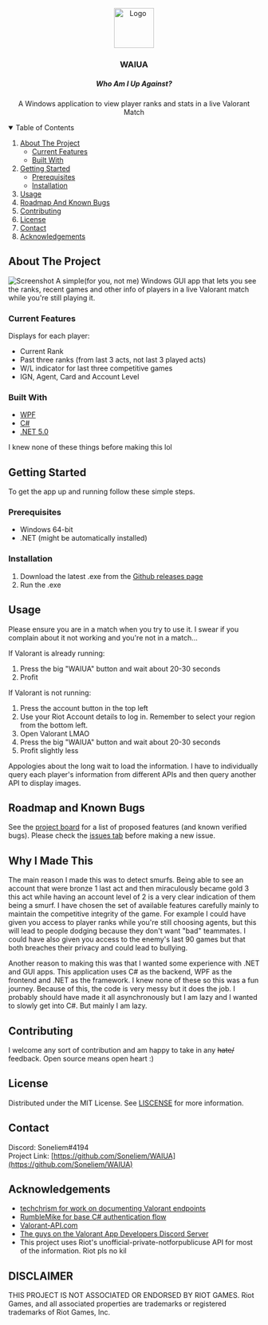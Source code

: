 <p align="center">
<a href="https://github.com/Soneliem/WAIUA">
    <img src="WAIUA/Assets/logo.ico" alt="Logo" width="80" height="80">
  </a>
</p>
<h3 align="center">WAIUA</h3>
<h5 align="center">Who Am I Up Against?</h5>

  <p align="center">
    A Windows application to view player ranks and stats in a live Valorant Match
    <br />


<details open="open">
  <summary>Table of Contents</summary>
  <ol>
    <li>
      <a href="#about-the-project">About The Project</a>
      <ul>
      <li><a href="#current-features">Current Features</a></li>
      <li><a href="#built-with">Built With</a></li>
      </ul>
    </li>
    <li>
      <a href="#getting-started">Getting Started</a>
      <ul>
        <li><a href="#prerequisites">Prerequisites</a></li>
        <li><a href="#installation">Installation</a></li>
      </ul>
    </li>
    <li><a href="#usage">Usage</a></li>
    <li><a href="#roadmap-and-known-bugs">Roadmap And Known Bugs</a></li>
    <li><a href="#contributing">Contributing</a></li>
    <li><a href="#license">License</a></li>
    <li><a href="#contact">Contact</a></li>
    <li><a href="#acknowledgements">Acknowledgements</a></li>
  </ol>
</details>


## About The Project
![Screenshot](https://imgur.com/XGkE4k1.png)
A simple(for you, not me) Windows GUI app that lets you see the ranks, recent games and other info of players in a live Valorant match while you're still playing it.

### Current Features
Displays for each player:
* Current Rank
* Past three ranks (from last 3 acts, not last 3 played acts)
* W/L indicator for last three competitive games
* IGN, Agent, Card and Account Level

### Built With
* [WPF](https://docs.microsoft.com/en-us/dotnet/desktop/wpf/?view=netdesktop-5.0)
* [C#](https://docs.microsoft.com/en-us/dotnet/csharp/)
* [.NET 5.0](https://dotnet.microsoft.com/)

I knew none of these things before making this lol

## Getting Started

To get the app up and running follow these simple steps.

### Prerequisites

* Windows 64-bit
* .NET (might be automatically installed)

### Installation

1. Download the latest .exe from the [Github releases page](https://github.com/Soneliem/WAIUA/releases)
2. Run the .exe

## Usage

Please ensure you are in a match when you try to use it. I swear if you complain about it not working and you're not in a match...

If Valorant is already running:
1. Press the big "WAIUA" button and wait about 20-30 seconds
2. Profit

If Valorant is not running:
1. Press the account button in the top left
2. Use your Riot Account details to log in. Remember to select your region from the bottom left.
3. Open Valorant LMAO
3. Press the big "WAIUA" button and wait about 20-30 seconds
4. Profit slightly less

Appologies about the long wait to load the information. I have to individually query each player's information from different APIs and then query another API to display images.

## Roadmap and Known Bugs

See the [project board](https://github.com/Soneliem/WAIUA/projects/1) for a list of proposed features (and known verified bugs). Please check the [issues tab](https://github.com/Soneliem/WAIUA/issues) before making a new issue. 

## Why I Made This

The main reason I made this was to detect smurfs. Being able to see an account that were bronze 1 last act and then miraculously became gold 3 this act while having an account level of 2 is a very clear indication of them being a smurf. I have chosen the set of available features carefully mainly to maintain the competitive integrity of the game. For example I could have given you access to player ranks while you're still choosing agents, but this will lead to people dodging because they don't want "bad" teammates. I could have also given you access to the enemy's last 90 games but that both breaches their privacy and could lead to bullying.

Another reason to making this was that I wanted some experience with .NET and GUI apps. This application uses C# as the backend, WPF as the frontend and .NET as the framework. I knew none of these so this was a fun journey. Because of this, the code is very messy but it does the job. I probably should have made it all asynchronously but I am lazy and I wanted to slowly get into C#. But mainly I am lazy.

## Contributing

I welcome any sort of contribution and am happy to take in any ~~hate/~~ feedback. Open source means open heart :)

## License

Distributed under the MIT License. See [LISCENSE](https://github.com/Soneliem/WAIUA/blob/master/LICENSE) for more information.

## Contact

Discord: Soneliem#4194  
Project Link: [https://github.com/Soneliem/WAIUA](https://github.com/Soneliem/WAIUA)

## Acknowledgements

* [techchrism for work on documenting Valorant endpoints](https://github.com/techchrism/valorant-api-docs)
* [RumbleMike for base C# authentication flow](https://github.com/RumbleMike/ValorantClientAPI)
* [Valorant-API.com](https://valorant-api.com/)
* [The guys on the Valorant App Developers Discord Server](https://discord.gg/a9yzrw3KAm)
* This project uses Riot's unofficial-private-notforpublicuse API for most of the information. Riot pls no kil

## DISCLAIMER
THIS PROJECT IS NOT ASSOCIATED OR ENDORSED BY RIOT GAMES. Riot Games, and all associated properties are trademarks or registered trademarks of Riot Games, Inc.
